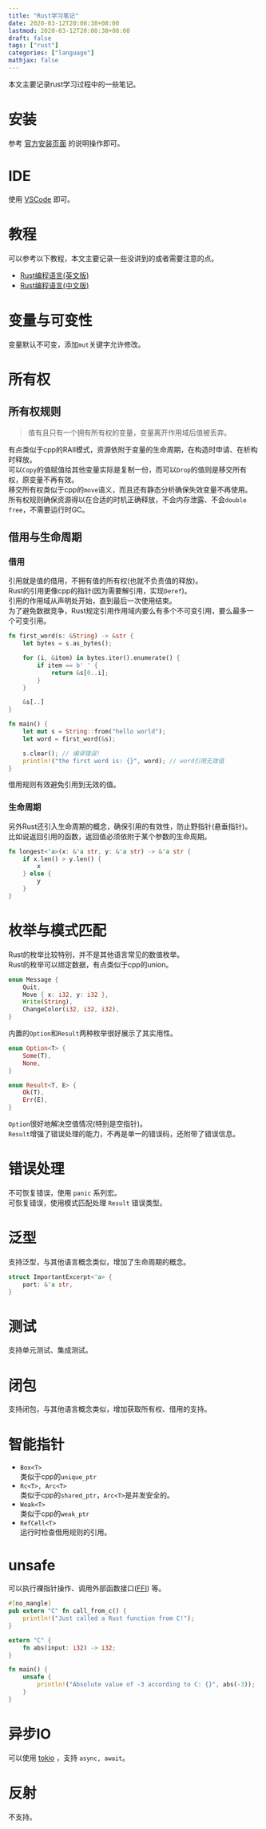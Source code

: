 ```yaml
---
title: "Rust学习笔记"
date: 2020-03-12T20:08:38+08:00
lastmod: 2020-03-12T20:08:38+08:00
draft: false
tags: ["rust"]
categories: ["language"]
mathjax: false
---
```


本文主要记录rust学习过程中的一些笔记。  
<!--more-->

# 安装
参考 [官方安装页面](https://www.rust-lang.org/tools/install) 的说明操作即可。  

# IDE
使用 [VSCode](https://code.visualstudio.com/Download) 即可。  

# 教程
可以参考以下教程，本文主要记录一些没讲到的或者需要注意的点。  
- [Rust编程语言(英文版)](https://doc.rust-lang.org/book/)  
- [Rust编程语言(中文版)](https://kaisery.github.io/trpl-zh-cn/)  

# 变量与可变性
变量默认不可变，添加`mut`关键字允许修改。  

# 所有权
## 所有权规则
> 值有且只有一个拥有所有权的变量，变量离开作用域后值被丢弃。

有点类似于cpp的RAII模式，资源依附于变量的生命周期，在构造时申请、在析构时释放。  
可以`Copy`的值赋值给其他变量实际是复制一份，而可以`Drop`的值则是移交所有权，原变量不再有效。  
移交所有权类似于cpp的`move`语义，而且还有静态分析确保失效变量不再使用。  
所有权规则确保资源得以在合适的时机正确释放，不会内存泄露、不会`double free`，不需要运行时GC。  

## 借用与生命周期
### 借用
引用就是值的借用，不拥有值的所有权(也就不负责值的释放)。  
Rust的引用更像cpp的指针(因为需要解引用，实现`Deref`)。  
引用的作用域从声明处开始，直到最后一次使用结束。  
为了避免数据竞争，Rust规定引用作用域内要么有多个不可变引用，要么最多一个可变引用。  
```rust
fn first_word(s: &String) -> &str {
    let bytes = s.as_bytes();

    for (i, &item) in bytes.iter().enumerate() {
        if item == b' ' {
            return &s[0..i];
        }
    }

    &s[..]
}

fn main() {
    let mut s = String::from("hello world");
    let word = first_word(&s);

    s.clear(); // 编译错误!
    println!("the first word is: {}", word); // word引用无效值
}
```
借用规则有效避免引用到无效的值。  

### 生命周期
另外Rust还引入生命周期的概念，确保引用的有效性，防止野指针(悬垂指针)。  
比如说返回引用的函数，返回值必须依附于某个参数的生命周期。  
```rust
fn longest<'a>(x: &'a str, y: &'a str) -> &'a str {
    if x.len() > y.len() {
        x
    } else {
        y
    }
}
```

# 枚举与模式匹配
Rust的枚举比较特别，并不是其他语言常见的数值枚举。  
Rust的枚举可以绑定数据，有点类似于cpp的union。  
```rust
enum Message {
    Quit,
    Move { x: i32, y: i32 },
    Write(String),
    ChangeColor(i32, i32, i32),
}
```
内置的`Option`和`Result`两种枚举很好展示了其实用性。  
```rust
enum Option<T> {
    Some(T),
    None,
}

enum Result<T, E> {
    Ok(T),
    Err(E),
}
```
`Option`很好地解决空值情况(特别是空指针)。  
`Result`增强了错误处理的能力，不再是单一的错误码，还附带了错误信息。  

# 错误处理
不可恢复错误，使用 `panic` 系列宏。  
可恢复错误，使用模式匹配处理 `Result` 错误类型。  

# 泛型
支持泛型，与其他语言概念类似，增加了生命周期的概念。  
```rust
struct ImportantExcerpt<'a> {
    part: &'a str,
}
```

# 测试
支持单元测试、集成测试。  

# 闭包
支持闭包，与其他语言概念类似，增加获取所有权、借用的支持。  

# 智能指针
- `Box<T>`  
  类似于cpp的`unique_ptr`
- `Rc<T>, Arc<T>`  
  类似于cpp的`shared_ptr`，`Arc<T>`是并发安全的。  
- `Weak<T>`  
  类似于cpp的`weak_ptr`
- `RefCell<T>`  
  运行时检查借用规则的引用。  

# unsafe
可以执行裸指针操作、调用外部函数接口([FFI](https://doc.rust-lang.org/book/first-edition/ffi.html)) 等。  
```rust
#[no_mangle]
pub extern "C" fn call_from_c() {
    println!("Just called a Rust function from C!");
}

extern "C" {
    fn abs(input: i32) -> i32;
}

fn main() {
    unsafe {
        println!("Absolute value of -3 according to C: {}", abs(-3));
    }
}
```

# 异步IO
可以使用 [tokio](https://github.com/tokio-rs/tokio) ，支持 `async, await`。  

# 反射
不支持。  



